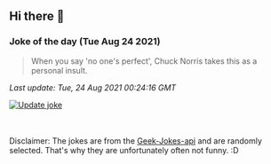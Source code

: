 ## Hi there 👋

### Joke of the day (Tue Aug 24 2021)
<!-- joke -->
>When you say 'no one's perfect', Chuck Norris takes this as a personal insult.
<!-- /joke -->

*Last update: Tue, 24 Aug 2021 00:24:16 GMT*

[![Update joke](https://github.com/nclskfm/nclskfm/actions/workflows/joke.yml/badge.svg)](https://github.com/nclskfm/nclskfm/actions/workflows/joke.yml)

<br><br>
Disclaimer: The jokes are from the [Geek-Jokes-api](https://github.com/sameerkumar18/geek-joke-api) and are randomly selected. That's why they are unfortunately often not funny. :D
